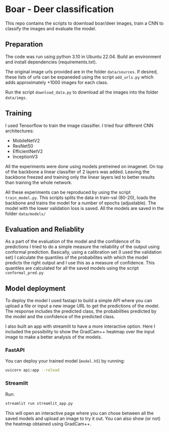 # Boar - Deer classification
This repo contains the scripts to download boar/deer images, train a CNN to classify the images and evaluate the model.

## Preparation
The code was run using python 3.10 in Ubuntu 22.04. Build an environment and install dependencies (requirements.txt).

The original image urls provided are in the folder `data/sources`. If desired, these lists of urls can be expaneded using the script `add_urls.py` which adds approximately +1000 images for each class.

Run the script `download_data.py` to download all the images into the folder `data/imgs`.

## Training
I used Tensorflow to train the image classifier. I tried four different CNN architectures:

- MobileNetV2
- ResNet50
- EfficientNetV2
- InceptionV3

All the experiments were done using models pretreined on imagenet. On top of the backbone a linear classifier of 2 layers was added. Leaving the backbone freezed and training only the linear layers led to better results than training the whole network.

All these experiments can be reproduced by using the script `train_model.py`. This scripts splits the data in train-val (80-20), loads the backbone and trains the model for a number of epochs (adjustable). The model with the lower validation loss is saved. All the models are saved in the folder `data/models/`

## Evaluation and Reliablity
As a part of the evaluation of the model and the confidence of its predictions I tried to do a simple measure the reliability of the output using conformal prediction. Basically, using a calibration set (I used the validation set) I calculate the quantiles of the probabilites with which the model predicts the right output and I use this as a measure of confidence. This quantiles are calculated for all the saved models using the script `conformal_pred.py`

## Model deployment
To deploy the model I used fastapi to build a simple API where you can upload a file or input a new image URL to get the predictions of the model. The response includes the predicted class, the probabilities predicted by the model and the confidence of the predicted class.

I also built an app with streamlit to have a more interactive option. Here I included the possibility to show the GradCam++ heatmap over the input image to make a better analysis of the models.

### FastAPI
You can deploy your trained model (`model.h5`) by running:

```bash
uvicorn api:app --reload
```

### Streamlit
Run:

```bash
streamlit run streamlit_app.py
```

This will open an interactive page where you can chose between all the saved models and upload an image to try it out. You can also show (or not) the heatmap obtained using GradCam++.

